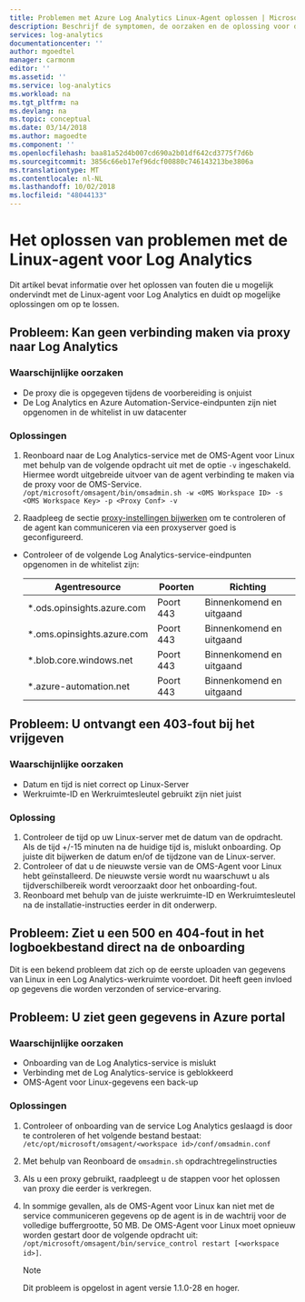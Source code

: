 ```yaml
---
title: Problemen met Azure Log Analytics Linux-Agent oplossen | Microsoft Docs
description: Beschrijf de symptomen, de oorzaken en de oplossing voor de meest voorkomende problemen met de Log Analytics Linux-agent.
services: log-analytics
documentationcenter: ''
author: mgoedtel
manager: carmonm
editor: ''
ms.assetid: ''
ms.service: log-analytics
ms.workload: na
ms.tgt_pltfrm: na
ms.devlang: na
ms.topic: conceptual
ms.date: 03/14/2018
ms.author: magoedte
ms.component: ''
ms.openlocfilehash: baa81a52d4b007cd690a2b01df642cd3775f7d6b
ms.sourcegitcommit: 3856c66eb17ef96dcf00880c746143213be3806a
ms.translationtype: MT
ms.contentlocale: nl-NL
ms.lasthandoff: 10/02/2018
ms.locfileid: "48044133"
---
```

# <a name="how-to-troubleshoot-issues-with-the-linux-agent-for-log-analytics"></a>Het oplossen van problemen met de Linux-agent voor Log Analytics

Dit artikel bevat informatie over het oplossen van fouten die u mogelijk ondervindt met de Linux-agent voor Log Analytics en duidt op mogelijke oplossingen om op te lossen.

## <a name="issue-unable-to-connect-through-proxy-to-log-analytics"></a>Probleem: Kan geen verbinding maken via proxy naar Log Analytics

### <a name="probable-causes"></a>Waarschijnlijke oorzaken
* De proxy die is opgegeven tijdens de voorbereiding is onjuist
* De Log Analytics en Azure Automation-Service-eindpunten zijn niet opgenomen in de whitelist in uw datacenter 

### <a name="resolutions"></a>Oplossingen
1. Reonboard naar de Log Analytics-service met de OMS-Agent voor Linux met behulp van de volgende opdracht uit met de optie `-v` ingeschakeld. Hiermee wordt uitgebreide uitvoer van de agent verbinding te maken via de proxy voor de OMS-Service. 
`/opt/microsoft/omsagent/bin/omsadmin.sh -w <OMS Workspace ID> -s <OMS Workspace Key> -p <Proxy Conf> -v`

2. Raadpleeg de sectie [proxy-instellingen bijwerken](log-analytics-agent-manage.md#update-proxy-settings) om te controleren of de agent kan communiceren via een proxyserver goed is geconfigureerd.    
* Controleer of de volgende Log Analytics-service-eindpunten opgenomen in de whitelist zijn:

    |Agentresource| Poorten | Richting |
    |------|---------|----------|  
    |*.ods.opinsights.azure.com | Poort 443| Binnenkomend en uitgaand |  
    |*.oms.opinsights.azure.com | Poort 443| Binnenkomend en uitgaand |  
    |*.blob.core.windows.net | Poort 443| Binnenkomend en uitgaand |  
    |*.azure-automation.net | Poort 443| Binnenkomend en uitgaand | 

## <a name="issue-you-receive-a-403-error-when-trying-to-onboard"></a>Probleem: U ontvangt een 403-fout bij het vrijgeven

### <a name="probable-causes"></a>Waarschijnlijke oorzaken
* Datum en tijd is niet correct op Linux-Server 
* Werkruimte-ID en Werkruimtesleutel gebruikt zijn niet juist

### <a name="resolution"></a>Oplossing

1. Controleer de tijd op uw Linux-server met de datum van de opdracht. Als de tijd +/-15 minuten na de huidige tijd is, mislukt onboarding. Op juiste dit bijwerken de datum en/of de tijdzone van de Linux-server. 
2. Controleer of dat u de nieuwste versie van de OMS-Agent voor Linux hebt geïnstalleerd.  De nieuwste versie wordt nu waarschuwt u als tijdverschilbereik wordt veroorzaakt door het onboarding-fout.
3. Reonboard met behulp van de juiste werkruimte-ID en Werkruimtesleutel na de installatie-instructies eerder in dit onderwerp.

## <a name="issue-you-see-a-500-and-404-error-in-the-log-file-right-after-onboarding"></a>Probleem: Ziet u een 500 en 404-fout in het logboekbestand direct na de onboarding
Dit is een bekend probleem dat zich op de eerste uploaden van gegevens van Linux in een Log Analytics-werkruimte voordoet. Dit heeft geen invloed op gegevens die worden verzonden of service-ervaring.

## <a name="issue-you-are-not-seeing-any-data-in-the-azure-portal"></a>Probleem: U ziet geen gegevens in Azure portal

### <a name="probable-causes"></a>Waarschijnlijke oorzaken

- Onboarding van de Log Analytics-service is mislukt
- Verbinding met de Log Analytics-service is geblokkeerd
- OMS-Agent voor Linux-gegevens een back-up

### <a name="resolutions"></a>Oplossingen
1. Controleer of onboarding van de service Log Analytics geslaagd is door te controleren of het volgende bestand bestaat: `/etc/opt/microsoft/omsagent/<workspace id>/conf/omsadmin.conf`
2. Met behulp van Reonboard de `omsadmin.sh` opdrachtregelinstructies
3. Als u een proxy gebruikt, raadpleegt u de stappen voor het oplossen van proxy die eerder is verkregen.
4. In sommige gevallen, als de OMS-Agent voor Linux kan niet met de service communiceren gegevens op de agent is in de wachtrij voor de volledige buffergrootte, 50 MB. De OMS-Agent voor Linux moet opnieuw worden gestart door de volgende opdracht uit: `/opt/microsoft/omsagent/bin/service_control restart [<workspace id>]`. 

    >[!NOTE]
    >Dit probleem is opgelost in agent versie 1.1.0-28 en hoger.

